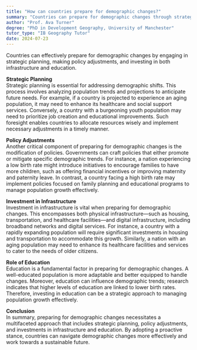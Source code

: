 ```yaml
---
title: "How can countries prepare for demographic changes?"
summary: "Countries can prepare for demographic changes through strategic planning, policy adjustments, and investment in infrastructure and education."
author: "Prof. Ava Turner"
degree: "PhD in Development Geography, University of Manchester"
tutor_type: "IB Geography Tutor"
date: 2024-07-23
---
```


Countries can effectively prepare for demographic changes by engaging in strategic planning, making policy adjustments, and investing in both infrastructure and education.

**Strategic Planning**  
Strategic planning is essential for addressing demographic shifts. This process involves analyzing population trends and projections to anticipate future needs. For example, if a country is projected to experience an aging population, it may need to enhance its healthcare and social support services. Conversely, a country with a burgeoning youth population may need to prioritize job creation and educational improvements. Such foresight enables countries to allocate resources wisely and implement necessary adjustments in a timely manner.

**Policy Adjustments**  
Another critical component of preparing for demographic changes is the modification of policies. Governments can craft policies that either promote or mitigate specific demographic trends. For instance, a nation experiencing a low birth rate might introduce initiatives to encourage families to have more children, such as offering financial incentives or improving maternity and paternity leave. In contrast, a country facing a high birth rate may implement policies focused on family planning and educational programs to manage population growth effectively.

**Investment in Infrastructure**  
Investment in infrastructure is vital when preparing for demographic changes. This encompasses both physical infrastructure—such as housing, transportation, and healthcare facilities—and digital infrastructure, including broadband networks and digital services. For instance, a country with a rapidly expanding population will require significant investments in housing and transportation to accommodate this growth. Similarly, a nation with an aging population may need to enhance its healthcare facilities and services to cater to the needs of older citizens.

**Role of Education**  
Education is a fundamental factor in preparing for demographic changes. A well-educated population is more adaptable and better equipped to handle changes. Moreover, education can influence demographic trends; research indicates that higher levels of education are linked to lower birth rates. Therefore, investing in education can be a strategic approach to managing population growth effectively.

**Conclusion**  
In summary, preparing for demographic changes necessitates a multifaceted approach that includes strategic planning, policy adjustments, and investments in infrastructure and education. By adopting a proactive stance, countries can navigate demographic changes more effectively and work towards a sustainable future.
    